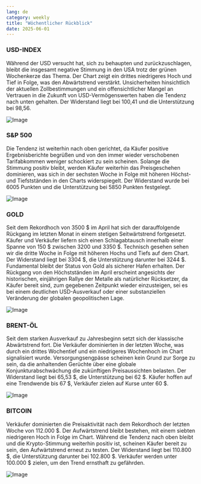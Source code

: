 ```yaml
---
lang: de
category: weekly
title: "Wöchentlicher Rückblick"
date: 2025-06-01
---
```


### USD-INDEX

Während der USD versucht hat, sich zu behaupten und zurückzuschlagen, bleibt die insgesamt negative Stimmung in den USA trotz der grünen Wochenkerze das Thema. Der Chart zeigt ein drittes niedrigeres Hoch und Tief in Folge, was den Abwärtstrend verstärkt. Unsicherheiten hinsichtlich der aktuellen Zollbestimmungen und ein offensichtlicher Mangel an Vertrauen in die Zukunft von USD-Vermögenswerten haben die Tendenz nach unten gehalten. Der Widerstand liegt bei 100,41 und die Unterstützung bei 98,56.

![Image](https://markleighedu.github.io/img/Jun-2025/01-Jun-2025/usdindex.jpg)

### S&P 500

Die Tendenz ist weiterhin nach oben gerichtet, da Käufer positive Ergebnisberichte begrüßen und von den immer wieder verschobenen Tarifabkommen weniger schockiert zu sein scheinen. Solange die Stimmung positiv bleibt, werden Käufer weiterhin das Preisgeschehen dominieren, was sich in der sechsten Woche in Folge mit höheren Höchst- und Tiefstständen in den Charts widerspiegelt. Der Widerstand wurde bei 6005 Punkten und die Unterstützung bei 5850 Punkten festgelegt.

![Image](https://markleighedu.github.io/img/Jun-2025/01-Jun-2025/sp500.jpg)

### GOLD

Seit dem Rekordhoch von 3500 $ im April hat sich der darauffolgende Rückgang im letzten Monat in einem stetigen Seitwärtstrend fortgesetzt. Käufer und Verkäufer liefern sich einen Schlagabtausch innerhalb einer Spanne von 150 $ zwischen 3200 und 3350 $. Technisch gesehen sehen wir die dritte Woche in Folge mit höheren Hochs und Tiefs auf dem Chart. Der Widerstand liegt bei 3304 $, die Unterstützung darunter bei 3244 $. Fundamental bleibt der Status von Gold als sicherer Hafen erhalten. Der Rückgang von den Höchstständen im April erscheint angesichts der historischen, einjährigen Rallye der Metalle als natürlicher Rücksetzer, da Käufer bereit sind, zum gegebenen Zeitpunkt wieder einzusteigen, sei es bei einem deutlichen USD-Ausverkauf oder einer substanziellen Veränderung der globalen geopolitischen Lage.

![Image](https://markleighedu.github.io/img/Jun-2025/01-Jun-2025/gold.jpg)

### BRENT-ÖL

Seit dem starken Ausverkauf zu Jahresbeginn setzt sich der klassische Abwärtstrend fort. Die Verkäufer dominierten in der letzten Woche, was durch ein drittes Wochentief und ein niedrigeres Wochenhoch im Chart signalisiert wurde. Versorgungsengpässe scheinen kein Grund zur Sorge zu sein, da die anhaltenden Gerüchte über eine globale Konjunkturabschwächung die zukünftigen Preisaussichten belasten. Der Widerstand liegt bei 65,53 $, die Unterstützung bei 62 $. Käufer hoffen auf eine Trendwende bis 67 $, Verkäufer zielen auf Kurse unter 60 $.

![Image](https://markleighedu.github.io/img/Jun-2025/01-Jun-2025/brentoil.jpg)

### BITCOIN

Verkäufer dominierten die Preisaktivität nach dem Rekordhoch der letzten Woche von 112.000 $. Der Aufwärtstrend bleibt bestehen, mit einem siebten niedrigeren Hoch in Folge im Chart. Während die Tendenz nach oben bleibt und die Krypto-Stimmung weiterhin positiv ist, scheinen Käufer bereit zu sein, den Aufwärtstrend erneut zu testen. Der Widerstand liegt bei 110.800 $, die Unterstützung darunter bei 102.800 $. Verkäufer werden unter 100.000 $ zielen, um den Trend ernsthaft zu gefährden.

![Image](https://markleighedu.github.io/img/Jun-2025/01-Jun-2025/bitcoin.jpg)

